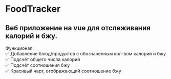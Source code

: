 # FoodTracker
## Веб приложение на vue для отслеживания калорий и бжу.
Функционал:   
✅ Добавление блюд/продуктов с обозначенным кол-вом калорий и бжу   
✅ Подсчёт общего числа калорий   
✅ Подсчёт соотношения бжу   
✅ Красивый чарт, отображающий соотношение бжу
